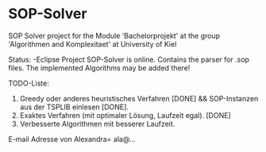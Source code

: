 # SOP-Solver
SOP Solver project for the Module 'Bachelorprojekt' at the group 'Algorithmen and Komplexitaet' at University of Kiel

Status:
-Eclipse Project SOP-Solver is online. Contains the parser for .sop files. The implemented Algorithms may be added there! 

TODO-Liste:
1) Greedy oder anderes heuristisches Verfahren [DONE] && SOP-Instanzen aus der TSPLIB einlesen [DONE].
2) Exaktes Verfahren (mit optimaler Lösung, Laufzeit egal). [DONE]
3) Verbesserte Algorithmen mit besserer Laufzeit.

E-mail Adresse von Alexandra= ala@...

